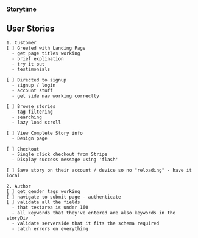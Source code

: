 ### Storytime

  ## User Stories
    1. Customer
    [ ] Greeted with Landing Page
      - get page titles working
      - brief explination
      - try it out
      - testimonials

    [ ] Directed to signup
      - signup / login
      - account stuff
      - get side nav working correctly

    [ ] Browse stories
      - tag filtering
      - searching
      - lazy load scroll

    [ ] View Complete Story info
      - Design page

    [ ] Checkout
      - Single click checkout from Stripe
      - Display success message using 'flash'

    [ ] Save story on their account / device so no "reloading" - have it local

    2. Author
    [ ] get gender tags working
    [ ] navigate to submit page - authenticate
    [ ] validate all the fields
      - that textarea is under 160
      - all keywords that they've entered are also keywords in the storyDiv
      - validate serverside that it fits the schema required
      - catch errors on everything
